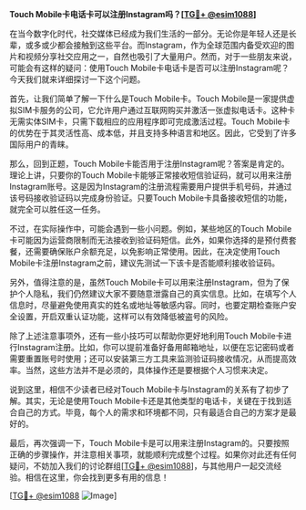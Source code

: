 **Touch Mobile卡电话卡可以注册Instagram吗？[[TG💪+ @esim1088](https://t.me/s/esim1088)]**

在当今数字化时代，社交媒体已经成为我们生活的一部分。无论你是年轻人还是长辈，或多或少都会接触到这些平台。而Instagram，作为全球范围内备受欢迎的图片和视频分享社交应用之一，自然也吸引了大量用户。然而，对于一些朋友来说，可能会有这样的疑问：使用Touch Mobile卡电话卡是否可以注册Instagram呢？今天我们就来详细探讨一下这个问题。

首先，让我们简单了解一下什么是Touch Mobile卡。Touch Mobile是一家提供虚拟SIM卡服务的公司，它允许用户通过互联网购买并激活一张虚拟电话卡。这种卡无需实体SIM卡，只需下载相应的应用程序即可完成激活过程。Touch Mobile卡的优势在于其灵活性高、成本低，并且支持多种语言和地区。因此，它受到了许多国际用户的青睐。

那么，回到正题，Touch Mobile卡能否用于注册Instagram呢？答案是肯定的。理论上讲，只要你的Touch Mobile卡能够正常接收短信验证码，就可以用来注册Instagram账号。这是因为Instagram的注册流程需要用户提供手机号码，并通过该号码接收验证码以完成身份验证。只要Touch Mobile卡具备接收短信的功能，就完全可以胜任这一任务。

不过，在实际操作中，可能会遇到一些小问题。例如，某些地区的Touch Mobile卡可能因为运营商限制而无法接收到验证码短信。此外，如果你选择的是预付费套餐，还需要确保账户余额充足，以免影响正常使用。因此，在决定使用Touch Mobile卡注册Instagram之前，建议先测试一下该卡是否能顺利接收验证码。

另外，值得注意的是，虽然Touch Mobile卡可以用来注册Instagram，但为了保护个人隐私，我们仍然建议大家不要随意泄露自己的真实信息。比如，在填写个人信息时，尽量避免使用真实的姓名或地址等敏感内容。同时，也要定期检查账户安全设置，开启双重认证功能，这样可以有效降低被盗号的风险。

除了上述注意事项外，还有一些小技巧可以帮助你更好地利用Touch Mobile卡进行Instagram注册。比如，你可以提前准备好备用邮箱地址，以便在忘记密码或者需要重置账号时使用；还可以安装第三方工具来监测验证码接收情况，从而提高效率。当然，这些方法并不是必须的，具体操作还是要根据个人习惯来决定。

说到这里，相信不少读者已经对Touch Mobile卡与Instagram的关系有了初步了解。其实，无论是使用Touch Mobile卡还是其他类型的电话卡，关键在于找到适合自己的方式。毕竟，每个人的需求和环境都不同，只有最适合自己的方案才是最好的。

最后，再次强调一下，Touch Mobile卡是可以用来注册Instagram的。只要按照正确的步骤操作，并注意相关事项，就能顺利完成整个过程。如果你对此还有任何疑问，不妨加入我们的讨论群组[[TG💪+ @esim1088](https://t.me/s/esim1088)]，与其他用户一起交流经验。相信在这里，你会找到更多有用的信息！

[[TG💪+ @esim1088](https://t.me/s/esim1088) ![Image](https://i.postimg.cc/4NQfJmqS/Snipaste-2025-05-13-00-14-12.png)]